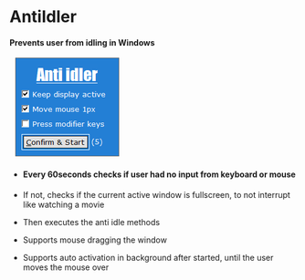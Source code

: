 # AntiIdler
#### Prevents user from idling in Windows

<img loading="lazy" src="./_screenShot.png" alt="_screenShot png" hspace="10" />

- #### Every 60seconds checks if user had no input from keyboard or mouse
- If not, checks if the current active window is fullscreen, to not interrupt like watching a movie
- Then executes the anti idle methods

- Supports mouse dragging the window
- Supports auto activation in background after started, until the user moves the mouse over
